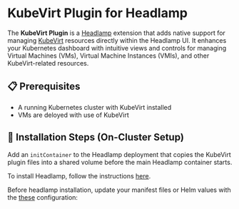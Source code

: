 # KubeVirt Plugin for Headlamp
The **KubeVirt Plugin** is a [Headlamp](https://headlamp.dev/) extension that adds native support for managing [KubeVirt](https://kubevirt.io/) resources directly within the Headlamp UI. It enhances your Kubernetes dashboard with intuitive views and controls for managing Virtual Machines (VMs), Virtual Machine Instances (VMIs), and other KubeVirt-related resources.


## 📋 Prerequisites
- A running Kubernetes cluster with KubeVirt installed
- VMs are deloyed with use of KubeVirt

## 🚀 Installation Steps (On-Cluster Setup)
Add an `initContainer` to the Headlamp deployment that copies the KubeVirt plugin files into a shared volume before the main Headlamp container starts.

To install Headlamp, follow the instructions [here](https://headlamp.dev/docs/latest/installation/in-cluster/).

Before headlamp installation, update your manifest files or Helm values with the [these](./headlamp-values/) configuration:

